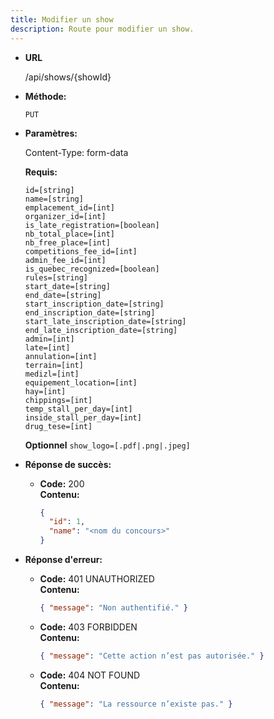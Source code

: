 ```yaml
---
title: Modifier un show
description: Route pour modifier un show.
---
```


* **URL**

  /api/shows/{showId}

* **Méthode:**
  
  `PUT`

* **Paramètres:**

  Content-Type: form-data

  **Requis:**
 
    `id=[string]`<br>
    `name=[string]`<br>
    `emplacement_id=[int]`<br>
    `organizer_id=[int]`<br>
    `is_late_registration=[boolean]`<br>
    `nb_total_place=[int]`<br>
    `nb_free_place=[int]`<br>
    `competitions_fee_id=[int]`<br>
    `admin_fee_id=[int]`<br>
    `is_quebec_recognized=[boolean]`<br>
    `rules=[string]`<br>
    `start_date=[string]`<br>
    `end_date=[string]`<br>
    `start_inscription_date=[string]`<br>
    `end_inscription_date=[string]`<br>
    `start_late_inscription_date=[string]`<br>
    `end_late_inscription_date=[string]`<br>
    `admin=[int]`<br>
    `late=[int]`<br>
    `annulation=[int]`<br>
    `terrain=[int]`<br>
    `medizl=[int]`<br>
    `equipement_location=[int]`<br>
    `hay=[int]`<br>
    `chippings=[int]`<br>
    `temp_stall_per_day=[int]`<br>
    `inside_stall_per_day=[int]`<br>
    `drug_tese=[int]`<br>

  **Optionnel**
    `show_logo=[.pdf|.png|.jpeg]`<br>
   
* **Réponse de succès:**
  
  * **Code:** 200 <br />
    **Contenu:** 
    ```json
    {
      "id": 1,
      "name": "<nom du concours>"
    }
    ```

* **Réponse d'erreur:**

  * **Code:** 401 UNAUTHORIZED <br />
    **Contenu:** 
    ```json
    { "message": "Non authentifié." }
    ```

  * **Code:** 403 FORBIDDEN <br />
    **Contenu:** 
    ```json
    { "message": "Cette action n’est pas autorisée." }
    ```

  * **Code:** 404 NOT FOUND <br />
    **Contenu:** 
    ```json
    { "message": "La ressource n’existe pas." }
    ```
